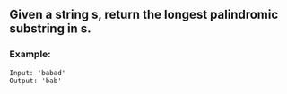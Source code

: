 ## Given a string s, return the longest palindromic substring in s.

### Example:
	Input: 'babad'
	Output: 'bab'

